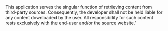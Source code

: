 This application serves the singular function of retrieving content from third-party sources. Consequently, the developer shall not be held liable for any content downloaded by the user. All responsibility for such content rests exclusively with the end-user and/or the source website."